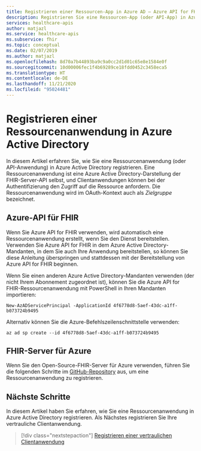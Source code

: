 ```yaml
---
title: Registrieren einer Ressourcen-App in Azure AD – Azure API for FHIR
description: Registrieren Sie eine Ressourcen-App (oder API-App) in Azure Active Directory, damit Clientanwendungen bei der Authentifizierung Zugriff auf die Ressource anfordern können.
services: healthcare-apis
author: matjazl
ms.service: healthcare-apis
ms.subservice: fhir
ms.topic: conceptual
ms.date: 02/07/2019
ms.author: matjazl
ms.openlocfilehash: 8d70a7b44893ba9c9a0cc2d1d01c65e8e1584e0f
ms.sourcegitcommit: 10d00006fec1f4b69289ce18fdd0452c3458eca5
ms.translationtype: HT
ms.contentlocale: de-DE
ms.lasthandoff: 11/21/2020
ms.locfileid: "95024481"
---
```

# <a name="register-a-resource-application-in-azure-active-directory"></a>Registrieren einer Ressourcenanwendung in Azure Active Directory

In diesem Artikel erfahren Sie, wie Sie eine Ressourcenanwendung (oder API-Anwendung) in Azure Active Directory registrieren. Eine Ressourcenanwendung ist eine Azure Active Directory-Darstellung der FHIR-Server-API selbst, und Clientanwendungen können bei der Authentifizierung den Zugriff auf die Ressource anfordern. Die Ressourcenanwendung wird im OAuth-Kontext auch als *Zielgruppe* bezeichnet.

## <a name="azure-api-for-fhir"></a>Azure-API für FHIR

Wenn Sie Azure API for FHIR verwenden, wird automatisch eine Ressourcenanwendung erstellt, wenn Sie den Dienst bereitstellen. Verwenden Sie Azure API for FHIR in dem Azure Active Directory-Mandanten, in dem Sie auch Ihre Anwendung bereitstellen, so können Sie diese Anleitung überspringen und stattdessen mit der Bereitstellung von Azure API for FHIR beginnen.

Wenn Sie einen anderen Azure Active Directory-Mandanten verwenden (der nicht Ihrem Abonnement zugeordnet ist), können Sie die Azure API for FHIR-Ressourcenanwendung mit PowerShell in Ihren Mandanten importieren:

```azurepowershell-interactive
New-AzADServicePrincipal -ApplicationId 4f6778d8-5aef-43dc-a1ff-b073724b9495
```

Alternativ können Sie die Azure-Befehlszeilenschnittstelle verwenden:

```azurecli-interactive
az ad sp create --id 4f6778d8-5aef-43dc-a1ff-b073724b9495
```

## <a name="fhir-server-for-azure"></a>FHIR-Server für Azure

Wenn Sie den Open-Source-FHIR-Server für Azure verwenden, führen Sie die folgenden Schritte im [GitHub-Repository](https://github.com/microsoft/fhir-server/blob/master/docs/Register-Resource-Application.md) aus, um eine Ressourcenanwendung zu registrieren. 

## <a name="next-steps"></a>Nächste Schritte

In diesem Artikel haben Sie erfahren, wie Sie eine Ressourcenanwendung in Azure Active Directory registrieren. Als Nächstes registrieren Sie Ihre vertrauliche Clientanwendung.
 
>[!div class="nextstepaction"]
>[Registrieren einer vertraulichen Clientanwendung](register-confidential-azure-ad-client-app.md)